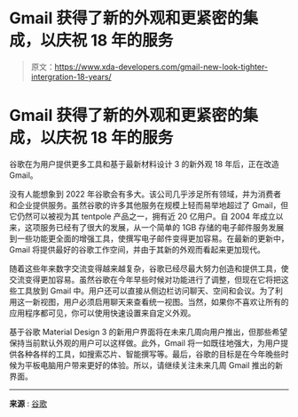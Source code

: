 # Gmail 获得了新的外观和更紧密的集成，以庆祝 18 年的服务

> 原文：<https://www.xda-developers.com/gmail-new-look-tighter-intergration-18-years/>

# Gmail 获得了新的外观和更紧密的集成，以庆祝 18 年的服务

谷歌在为用户提供更多工具和基于最新材料设计 3 的新外观 18 年后，正在改造 Gmail。

没有人能想象到 2022 年谷歌会有多大。该公司几乎涉足所有领域，并为消费者和企业提供服务。虽然谷歌的许多其他服务在规模上轻而易举地超过了 Gmail，但它仍然可以被视为其 tentpole 产品之一，拥有近 20 亿用户。自 2004 年成立以来，这项服务已经有了很大的发展，从一个简单的 1GB 存储的电子邮件服务发展到一些功能更全面的增强工具，使撰写电子邮件变得更加容易。在最新的更新中，Gmail 将提供最好的谷歌工作空间，并由于其新的外观而看起来更加现代。

随着这些年来数字交流变得越来越复杂，谷歌已经尽最大努力创造和提供工具，使交流变得更加容易。虽然谷歌在今年早些时候对功能进行了调整，但现在它将把这些工具放到 Gmail 中。用户还可以直接从侧边栏访问聊天、空间和会议。为了利用这一新视图，用户必须启用聊天来查看统一视图。当然，如果你不喜欢让所有的应用程序都可见，你可以使用快速设置来自定义外观。

基于谷歌 Material Design 3 的新用户界面将在未来几周向用户推出，但那些希望保持当前默认外观的用户可以这样做。此外，Gmail 将一如既往地强大，为用户提供各种各样的工具，如搜索芯片、智能撰写等。最后，谷歌的目标是在今年晚些时候为平板电脑用户带来更好的体验。所以，请继续关注未来几周 Gmail 推出的新界面。

* * *

**来源** : [谷歌](https://blog.google/products/gmail/gmail-design-update/)
